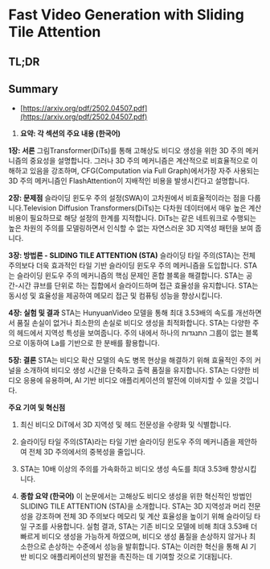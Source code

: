 # Fast Video Generation with Sliding Tile Attention
## TL;DR
## Summary
- [https://arxiv.org/pdf/2502.04507.pdf](https://arxiv.org/pdf/2502.04507.pdf)

1. **요약: 각 섹션의 주요 내용 (한국어)**

**1장: 서론**
그림Transformer(DiTs)를 통해 고해상도 비디오 생성을 위한 3D 주의 메커니즘의 중요성을 설명합니다. 그러나 3D 주의 메커니즘은 계산적으로 비효율적으로 이해하고 있음을 강조하며, CFG(Computation via Full Graph)에서가장 자주 사용되는 3D 주의 메커니즘인 FlashAttention이 지배적인 비용을 발생시킨다고 설명합니다.

**2장: 문제점**
슬라이딩 윈도우 주의 설정(SWA)이 고차원에서 비효율적이라는 점을 다룹니다.Television Diffusion Transformers(DiTs)는 다차원 데이터에서 매우 높은 계산 비용이 필요하므로 해당 설정의 한계를 지적합니다. DiTs는 같은 네트워크로 수행되는 높은 차원의 주의를 모델링하면서 인식할 수 없는 자연스러운 3D 지역성 패턴을 보여 줍니다.

**3장: 방법론 - SLIDING TILE ATTENTION (STA)**
슬라이딩 타일 주의(STA)는 전체 주의보다 더욱 효과적인 타일 기반 슬라이딩 윈도우 주의 메커니즘을 도입합니다. STA는 슬라이딩 윈도우 주의 메커니즘의 핵심 문제인 혼합 블록을 해결합니다. STA는 공간-시간 큐브를 단위로 하는 집합에서 슬라이드하며 접근 효율성을 유지합니다. STA는 동시성 및 효율성을 제공하여 메모리 접근 및 컴퓨팅 성능을 향상시킵니다.

**4장: 실험 및 결과**
STA는 HunyuanVideo 모델을 통해 최대 3.53배의 속도를 개선하면서 품질 손실이 없거나 최소한의 손실로 비디오 생성을 최적화합니다. STA는 다양한 주의 헤드에서 지역성 특성을 보여줍니다. 주의 내에서 하나의 התנגדות 그룹이 없는 블록으로 이동하여 La를 기반으로 한 분배를 활용합니다.

**5장: 결론**
STA는 비디오 확산 모델의 속도 병목 현상을 해결하기 위해 효율적인 주의 커널을 소개하여 비디오 생성 시간을 단축하고 출력 품질을 유지합니다. STA는 다양한 비디오 응용에 유용하며, AI 기반 비디오 애플리케이션의 발전에 이바지할 수 있을 것입니다.

**주요 기여 및 혁신점**
1. 최신 비디오 DiT에서 3D 지역성 및 헤드 전문성을 수량화 및 식별합니다. 
2. 슬라이딩 타일 주의(STA)라는 타일 기반 슬라이딩 윈도우 주의 메커니즘을 제안하여 전체 3D 주의에서의 중복성을 줄입니다.
3. STA는 10배 이상의 주의를 가속화하고 비디오 생성 속도를 최대 3.53배 향상시킵니다.

2. **종합 요약 (한국어)**
이 논문에서는 고해상도 비디오 생성을 위한 혁신적인 방법인 SLIDING TILE ATTENTION (STA)을 소개합니다. STA는 3D 지역성과 머리 전문성을 강조하며 전체 3D 주의보다 메모리 및 계산 효율성을 높이기 위해 슬라이딩 타일 구조를 사용합니다. 실험 결과, STA는 기존 비디오 모델에 비해 최대 3.53배 더 빠르게 비디오 생성을 가능하게 하였으며, 비디오 생성 품질을 손상하지 않거나 최소한으로 손상하는 수준에서 성능을 발휘합니다. STA는 이러한 혁신을 통해 AI 기반 비디오 애플리케이션의 발전을 촉진하는 데 기여할 것으로 기대됩니다.